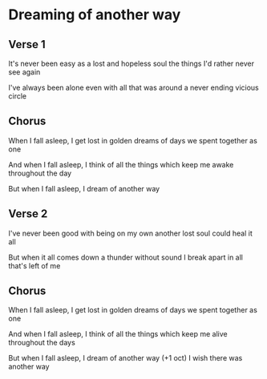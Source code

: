 # Dreaming of another way

## Verse 1
It's never been easy
as a lost and hopeless soul
the things I'd rather never
see again

I've always been alone
even with all that was around
a never ending
vicious circle

## Chorus
When I fall asleep,
I get lost in golden dreams
of days we spent together
as one

And when I fall asleep,
I think of all the things
which keep me awake
throughout the day

But when I fall asleep,
I dream of another way

## Verse 2
I've never been good
with being on my own
another lost soul
could heal it all

But when it all comes down
a thunder without sound
I break apart in all
that's left of me

## Chorus
When I fall asleep,
I get lost in golden dreams
of days we spent together
as one

And when I fall asleep,
I think of all the things
which keep me alive
throughout the days

But when I fall asleep,
I dream of another way
(+1 oct)
I wish there was another way